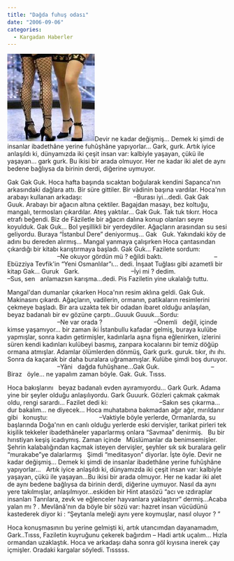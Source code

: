 ```yaml
---
title: "Dağda fuhuş odası"
date: "2006-09-06"
categories: 
  - Kargadan Haberler
---
```


![Altın Bacaklar](../uploads/2006/09/fuhus_fahiseler.jpg)Devir ne kadar değişmiş... Demek ki şimdi de insanlar ibadethâne yerine fuhûşhâne yapıyorlar... Gark, gurk. Artık iyice anlaşıldı ki, dünyamızda iki çeşit insan var: kalbiyle yaşayan, çükü ile yaşayan... gark gurk. Bu ikisi bir arada olmuyor. Her ne kadar iki alet de aynı bedene bağlıysa da birinin derdi, diğerine uymuyor.  

Gak Gak Guk. Hoca hafta başında sıcaktan boğularak kendini Sapanca'nın arkasındaki dağlara attı. Bir süre gittiler. Bir vâdinin başına vardılar. Hoca'nın arabayı kullanan arkadaşı:                              –Burası iyi...dedi. Gak Gak Guuk. Arabayı bir ağacın altına çektiler. Bagajdan masayı, bez koltuğu, mangalı, termosları çıkardılar. Ateş yaktılar... Gak Guk. Tak tuk tıkırr. Hoca etrafı beğendi. Biz de Fâziletle bir ağacın dalına konup olanları seyre koyulduk. Gak Guk... Bol yeşillikli bir yerdeydiler. Ağaçların arasından su sesi geliyordu. Buraya “İstanbul Dere” deniyormuş... Gak   Guk. Yakındaki köy de adını bu dereden alırmış... Mangal yanmaya çalışırken Hoca çantasından çıkardığı bir kitabı karıştırmaya başladı. Gak Guk... Fazilete sordum:                              –Ne okuyor gördün mü ? eğildi baktı.                              –Ebüzziya Tevfik'in “Yeni Osmanlılar”ı... dedi. İnşaat Tuğlası gibi azametli bir kitap Gak... Guruk   Gark.                              –İyi mi ? dedim.                              –Sus, sen   anlamazsın karışma...dedi. Pis Faziletin yine ukalalığı tuttu.

Mangal'dan dumanlar çıkarken Hoca'nın resim aklına geldi. Gak Guk. Makinasını çıkardı. Ağaçların, vadilerin, ormanın, patikaların resimlerini çekmeye başladı. Bir ara uzakta tek bir odadan ibaret olduğu anlaşılan, beyaz badanalı bir ev gözüne çarptı...Guuuk Guuuk...Sordu:                              –Ne var orada ?                              –Önemli   değil, içinde kimse yaşamıyor... bir zaman iki İstanbullu kafadar gelmiş, buraya kulübe yapmışlar, sonra kadın getirmişler, kadınlarla aşna fişna eğlenirken, izlerini süren kendi kadınları kulübeyi basmış, zanpara kocalarını bir temiz döğüp ormana atmışlar. Adamlar ölümlerden dönmüş, Gark gurk. guruk. tıkır, ıhı ıhı. Sonra da kaçarak bir daha buralara uğramamışlar. Kulübe şimdi boş duruyor.                              –Yâni   dağda fuhûşhane...Gak Guk.                              –Biraz   öyle... ne yapalım zaman böyle. Gak. Guk. Tısss.

Hoca bakışlarını   beyaz badanalı evden ayıramıyordu... Gark Gurk. Adama yine bir şeyler olduğu anlaşılıyordu. Gark Guuurk. Gözleri çakmak çakmak oldu, rengi sarardı... Fazilet dedi ki:                              –Sakın ses çıkarma... dur bakalım... ne diyecek... Hoca muhatabına bakmadan ağır ağır, mırıldanır gibi   konuştu:                              –Vaktiyle böyle yerlerde, Ormanlarda, su başlarında Doğa'nın en canlı olduğu yerlerde eski dervişler, tarikat pirleri tek kişilik tekkeler ibadethâneler yaparlarmış onlara “Savmaa” denirmiş.   Bu bir hırıstiyan keşiş icadıymış. Zaman içinde   Müslümanlar da benimsemişler. Şehrin kalabalığından kaçmak isteyen dervişler, şeyhler sık sık buralara gelir “murakabe”ye dalarlarmış   Şimdi “meditasyon” diyorlar. İşte öyle. Devir ne kadar değişmiş... Demek ki şimdi de insanlar ibadethâne yerine fuhûşhâne yapıyorlar...   Artık iyice anlaşıldı ki, dünyamızda iki çeşit insan var: kalbiyle yaşayan, çükü ile yaşayan...Bu ikisi bir arada olmuyor. Her ne kadar iki alet de aynı bedene bağlıysa da birinin derdi, diğerine uymuyor. Nasıl da aynı yere takılmışlar, anlaşılmıyor...eskiden bir Hint atasözü “acı ve ızdıraplar insanları Tanrılara, zevk ve eğlenceler hayvanlara yaklaştırır” dermiş...Acaba yalan mı ? . Mevlânâ'nın da böyle bir sözü var: hazret insan vücüdünü kastederek diyor ki : “Şeytanla meleği aynı yere koymuşlar, nasıl oluyor ? ”

Hoca konuşmasının bu yerine gelmişti ki, artık utancımdan dayanamadım, Gark..Tısss, Faziletin kuyruğunu çekerek bağırdım – Hadi artık uçalım... Hızla ormandan uzaklaştık. Hoca ve arkadaşı daha sonra göl kıyısına inerek çay içmişler. Oradaki kargalar söyledi. Tısssss.
